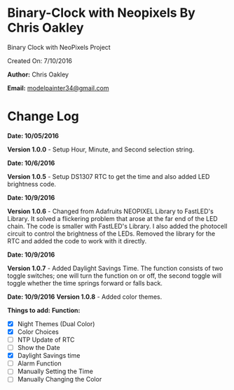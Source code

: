 # Binary-Clock with Neopixels By Chris Oakley
Binary Clock with NeoPixels Project

Created On: 7/10/2016

**Author:** Chris Oakley

**Email:** modelpainter34@gmail.com

# Change Log

**Date: 10/05/2016**

**Version 1.0.0** - Setup Hour, Minute, and Second selection string.

**Date: 10/6/2016**

**Version 1.0.5** - Setup DS1307 RTC to get the time and also added LED brightness code.

**Date: 10/9/2016**

**Version 1.0.6** - Changed from Adafruits NEOPIXEL Library to FastLED's Library. It solved a flickering problem
that arose at the far end of the LED chain. The code is smaller with FastLED's Library. I also added
the photocell circuit to control the brightness of the LEDs. Removed the library for the RTC and added
the code to work with it directly.

**Date: 10/9/2016**


**Version 1.0.7** - Added Daylight Savings Time. The function consists of two toggle switches; one will turn the
function on or off, the second toggle will toggle whether the time springs forward or falls back.

**Date: 10/9/2016**
**Version 1.0.8** - Added color themes.

**Things to add:**
**Function:**

- [x] Night Themes (Dual Color)
- [x] Color Choices
- [ ] NTP Update of RTC
- [ ] Show the Date
- [x] Daylight Savings time
- [ ] Alarm Function
- [ ] Manually Setting the Time
- [ ] Manually Changing the Color
